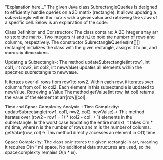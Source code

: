 "Explanation here..." 
The given Java class SubrectangleQueries is designed to efficiently handle queries on a 2D matrix (rectangle). It allows updating a subrectangle within the matrix with a given value and retrieving the value of a specific cell. Below is an explanation of the code:

Class Definition and Constructor-:
The class contains:
A 2D integer array arr to store the matrix.
Two integers n1 and n2 to hold the number of rows and columns, respectively.
The constructor SubrectangleQueries(int[][] rectangle) initializes the class with the given rectangle, assigns it to arr, and stores its dimensions.

Updating a Subrectangle-:
The method updateSubrectangle(int row1, int col1, int row2, int col2, int newValue) updates all elements within the specified subrectangle to newValue.

It iterates over all rows from row1 to row2.
Within each row, it iterates over columns from col1 to col2.
Each element in this subrectangle is updated to newValue.
Retrieving a Value
The method getValue(int row, int col) returns the value of the element at arr[row][col].

Time and Space Complexity Analysis-:
Time Complexity:
updateSubrectangle(row1, col1, row2, col2, newValue)->
This method iterates over (row2 - row1 + 1) * (col2 - col1 + 1) elements in the subrectangle.
In the worst case (updating the entire matrix), it takes O(n * m) time, where n is the number of rows and m is the number of columns.
getValue(row, col)->
This method directly accesses an element in O(1) time.

Space Complexity:
The class only stores the given rectangle in arr, meaning it requires O(n * m) space.
No additional data structures are used, so the space complexity remains O(n * m).
